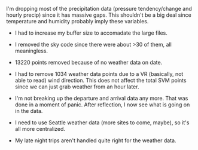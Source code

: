 I'm dropping most of the precipitation data (pressure tendency/change and hourly
precip) since it has massive gaps.  This shouldn't be a big deal since temperature 
and humidity probably imply these variables.

* I had to increase my buffer size to accomadate the large files.

* I removed the sky code since there were about >30 of them, all meaningless.

* 13220 points removed because of no weather data on date.

* I had to remove 1034 weather data points due to a VR (basically, not able to read) 
    wind direction.  This does not affect the total SVM points since we can
    just grab weather from an hour later.

* I'm not breaking up the departure and arrival data any more.  That was done in
    a moment of panic.  After reflection, I now see what is going on in the
    data.

* I need to use Seattle weather data (more sites to come, maybe), so it's all
    more centralized.

* My late night trips aren't handled quite right for the weather data.

